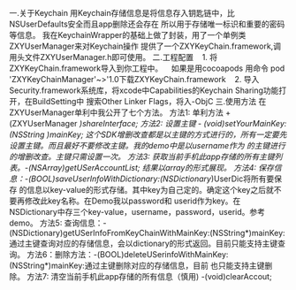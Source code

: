 一.关于Keychain
用Keychain存储信息是将信息存入钥匙链中，比NSUserDefaults安全而且app删除还会存在
所以用于存储唯一标识和重要的密码等信息。
我在KeychainWrapper的基础上做了封装，用了一个单例类ZXYUserManager来对Keychain操作
提供了一个ZXYKeyChain.framework,调用头文件ZXYUserManager.h即可使用。 
二.工程配置
    1. 将ZXYKeyChain.framework导入到你工程中。
    如果是用cocoapods 用命令 pod 'ZXYKeyChainManager'~>'1.0下载ZXYKeyChain.framework
    2. 导入Security.framework系统库，将xcode中Capabilities的Keychain Sharing功能打开，在BuildSetting中
搜索Other Linker  Flags，将入-ObjC
三.使用方法
    在ZXYUserManager单利中我公开了七个方法。
    方法1: 单利方法 +(ZXYUserManager *)shareInterface; 
    方法2: 设置主键 - (void)setYourMainKey:(NSString *)mainKey; 
这个SDK增删改查都是以主键的方式进行的，所有一定要先设置主键。而且最好不要修改主键。我的demo中是以username作为
的主键进行的增删改查。主键只需设置一次。
    方法3: 获取当前手机此app存储的所有主键列表。-(NSArray*)getUSerAccountList;
    结果以array的形式展现。
    方法4:  保存信息：-(BOOL)saveUserInfoWithDictionary:(NSDictionary*)UserDic将所有要保存
的信息以key-value的形式存储。其中key为自己定的。确定这个key之后就不要再修改此key名称。在Demo我以password和
userid作为key。在NSDictionary中存三个key-value，username，password，userid。参考demo。
    方法5: 查询信息：-(NSDictionary)getUSerInfoFromKeyChainWithMainKey:(NSString*)mainKey:
通过主键查询对应的存储信息，会以dictionary的形式返回。目前只能支持主键查询。
     方法6：删除方法：-(BOOL)deleteUSerinfoWithMainKey:(NSString*)mainKey:通过主键删除对应的存储信息，目前
也只能支持主键删除。
     方法7: 清空当前手机此app存储的所有信息（慎用)  -(void)clearAccout;
